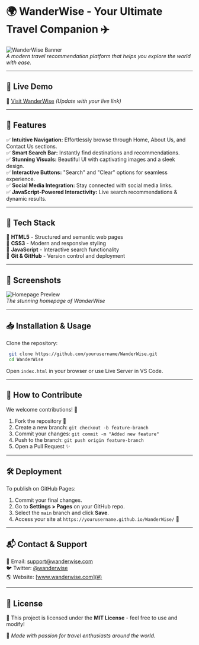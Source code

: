 # 🌍 WanderWise - Your Ultimate Travel Companion ✈️

![WanderWise Banner](https://source.unsplash.com/1600x600/?travel,nature)  
_A modern travel recommendation platform that helps you explore the world with ease._

---

## 🚀 Live Demo
🔗 [Visit WanderWise](#) *(Update with your live link)*

---

## 📌 Features
✅ **Intuitive Navigation:** Effortlessly browse through Home, About Us, and Contact Us sections.  
✅ **Smart Search Bar:** Instantly find destinations and recommendations.  
✅ **Stunning Visuals:** Beautiful UI with captivating images and a sleek design.  
✅ **Interactive Buttons:** "Search" and "Clear" options for seamless experience.  
✅ **Social Media Integration:** Stay connected with social media links.  
✅ **JavaScript-Powered Interactivity:** Live search recommendations & dynamic results.  

---

## 🎨 Tech Stack
🔹 **HTML5** - Structured and semantic web pages  
🔹 **CSS3** - Modern and responsive styling  
🔹 **JavaScript** - Interactive search functionality  
🔹 **Git & GitHub** - Version control and deployment  

---

## 📸 Screenshots
![Homepage Preview](https://source.unsplash.com/1200x600/?adventure)  
_The stunning homepage of WanderWise_

---

## 📥 Installation & Usage
Clone the repository:
```sh
 git clone https://github.com/yourusername/WanderWise.git
 cd WanderWise
```
Open `index.html` in your browser or use Live Server in VS Code.

---

## 🎯 How to Contribute
We welcome contributions! 🚀  
1. Fork the repository 🍴
2. Create a new branch: `git checkout -b feature-branch`
3. Commit your changes: `git commit -m "Added new feature"`
4. Push to the branch: `git push origin feature-branch`
5. Open a Pull Request ✨

---

## 🛠️ Deployment
To publish on GitHub Pages:
1. Commit your final changes.
2. Go to **Settings > Pages** on your GitHub repo.
3. Select the `main` branch and click **Save**.
4. Access your site at `https://yourusername.github.io/WanderWise/` 🎉

---

## 📬 Contact & Support
📧 Email: support@wanderwise.com  
🐦 Twitter: [@wanderwise](https://twitter.com/wanderwise)  
🌎 Website: [www.wanderwise.com](#)  

---

## 📜 License
📝 This project is licensed under the **MIT License** - feel free to use and modify!  

💙 _Made with passion for travel enthusiasts around the world._
